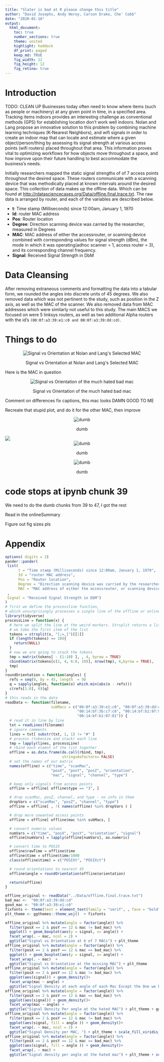 ```yaml
---
title: "Slater is bad at R please change this title"
author: "David Josephs, Andy Heroy, Carson Drake, Che' Cobb"
date: "2020-01-18"
output: 
  html_document:
    toc: true
    number_sections: true
    theme: united
    highlight: haddock
    df_print: paged
    keep_md: TRUE
    fig_width: 12
    fig_height: 12
    fig_retina: true
---
```






# Introduction

TODO: CLEAN UP
Businesses today often need to know where items (such as people or machinery) at any given point in time, in a specified area.  Tracking items indoors provides an interesting challenge as conventional methods (GPS) for establishing location don’t work well indoors.  Nolan and Lang propose an innovative solution to this problem by combining machine learning techniques (K-Nearest Neighbors), and wifi signals in order to create an indoor map that can locate and estimate where a given object/person/thing by assessing its signal strength at various access points (wifi routers) placed throughout that area.  This information proves vital to optimizing workflows for how objects move throughout a space, and how improve upon their future handling to best accommodate the business’s needs.

Initially researchers mapped the static signal strengths of of 7 access points throughout the desired space.  These routers communicate with a scanning device that was methodically placed at known intervals around the desired space.  This collection of data makes up the offline data.  Which can be found at http://rdatasciencecases.org/Data/offline.final.trace.txt.  The raw data is arranged by router, and each of the variables are described below. 


  * **t**: Time stamp (Milliseconds) since 12:00am, January 1, 1970
  * **Id**: router MAC address
  * **Pos**: Router location
  * **Degree**: Direction scanning device was carried by the researcher, measured in Degrees
  * **MAC**: MAC address of either the accessrouter, or scanning device combined with corresponding values for signal strength (dBm), the mode in which it was operating(adhoc scanner = 1, access router = 3), and its corresponding channel frequency.
  * **Signal**: Received Signal Strength in DbM

<!-- end of list -->

# Data Cleansing
After removing extraneous comments and formatting the data into a tabular form, we rounded the angles into discrete units of 45 degrees. We also removed data which was not pertinent to the study, such as position in the Z axis, as well as the MAC of the scanner. We also removed data from MAC addresses which were similarly not useful to this study. The main MACS we focused on were 5 linksys routers, as well as two additional Alpha routers with the id’s `(00:0f:a3:39:e1:c0 and 00:0f:a3:39:dd:cd)`. 










# Things to do



<div class="figure" style="text-align: center">
<img src="d_draft0_files/figure-html/firstplot-1.svg" alt="Signal vs Orientation at Nolan and Lang's Selected MAC"  />
<p class="caption">Signal vs Orientation at Nolan and Lang's Selected MAC</p>
</div>

Here is the MAC in question

<div class="figure" style="text-align: center">
<img src="d_draft0_files/figure-html/secondplot-1.svg" alt="Signal vs Orientation of the much hated bad mac"  />
<p class="caption">Signal vs Orientation of the much hated bad mac</p>
</div>

Comment on differences fix captions, this mac looks DAMN GOOD TO ME


Recreate that stupid plot, and do it for the other MAC, then improve


<div class="figure" style="text-align: center">
<img src="d_draft0_files/figure-html/dens0-1.svg" alt="dumb"  />
<p class="caption">dumb</p>
</div>


<img src="d_draft0_files/figure-html/hated00-1.svg" style="display: block; margin: auto;" />

<div class="figure" style="text-align: center">
<img src="d_draft0_files/figure-html/dens1-1.svg" alt="dumb"  />
<p class="caption">dumb</p>
</div>

<div class="figure" style="text-align: center">
<img src="d_draft0_files/figure-html/hated01-1.svg" alt="dumb"  />
<p class="caption">dumb</p>
</div>


# code stops at ipynb chunk 39

We need to do the dumb chunks from 39 to 47, I got the rest

Read in the onlineSummary 

Figure out fig sizes pls

# Appendix




```r
options( digits = 2)
pander::pander(
 list(
      t = "Time stamp (Milliseconds) since 12:00am, January 1, 1970",
      Id = "router MAC address",
      Pos = "Router location",
      Degree = "Direction scanning device was carried by the researcher, measured in Degrees",
      MAC = "MAC address of either the accessrouter, or scanning device combined with corresponding values for signal strength (dBm), the mode in which it was operating(adhoc scanner = 1, access router = 3), and its corresponding channel frequency."
 ,
 Signal = "Received Signal Strength in DbM")
)
# first we define the processline function, 
# which unsurprisingly processes a single line of the offline or online.txt
library(tidyverse)
processLine = function(x) {
  # here we split the line at the weird markers. Strsplit returns a list
  # we take the first item of the list
  tokens = strsplit(x, "[;=,]")[[1]]
  if (length(tokens) == 10){
    return(NULL)
  }
  # now we are going to stack the tokens
  tmp = matrix(tokens[ - (1:10) ], , 4, byrow = TRUE)
  cbind(matrix(tokens[c(2, 4, 6:8, 10)], nrow(tmp), 6,byrow = TRUE),
  tmp)
}
roundOrientation = function(angles) {
  refs = seq(0, by = 45, length  = 9)
  q = sapply(angles, function(o) which.min(abs(o - refs)))
  c(refs[1:8], 0)[q]
}
# this reads in the data
readData <- function(filename, 
                     subMacs = c("00:0f:a3:39:e1:c0", "00:0f:a3:39:dd:cd", "00:14:bf:b1:97:8a",
                                 "00:14:bf:3b:c7:c6", "00:14:bf:b1:97:90", "00:14:bf:b1:97:8d",
                                 "00:14:bf:b1:97:81")) {
  # read it in line by line
  txt = readLines(filename)
  # ignore comments
  lines = txt[ substr(txt, 1, 1) != "#" ]
  # process (tokenize and stack) each line
  tmp = lapply(lines, processLine)
  # rbind each elemnt of the list together
  offline = as.data.frame(do.call(rbind, tmp), 
                          stringsAsFactors= FALSE) 
  # set the names of our matrix
  names(offline) = c("time", "scanMac", 
                     "posX", "posY", "posZ", "orientation", 
                     "mac", "signal", "channel", "type")

  # keep only signals from access points
  offline = offline[ offline$type == "3", ]

  # drop scanMac, posZ, channel, and type - no info in them
  dropVars = c("scanMac", "posZ", "channel", "type")
  offline = offline[ , !( names(offline) %in% dropVars ) ]

  # drop more unwanted access points
  offline = offline[ offline$mac %in% subMacs, ]

  # convert numeric values
  numVars = c("time", "posX", "posY", "orientation", "signal")
  offline[numVars] = lapply(offline[numVars], as.numeric)

  # convert time to POSIX
  offline$rawTime = offline$time
  offline$time = offline$time/1000
  class(offline$time) = c("POSIXt", "POSIXct")

  # round orientations to nearest 45
  offline$angle = roundOrientation(offline$orientation)

  return(offline)
}

offline_original <- readData("../Data/offline.final.trace.txt")
bad_mac <-  "00:0f:a3:39:dd:cd"
good_mac <- "00:0f:a3:39:e1:c0"
fixfonts <- theme(text = element_text(family = "serif", , face = "bold"))
plt_theme <- ggthemes::theme_wsj()  + fixfonts

offline_original %>% mutate(angle = factor(angle)) %>%
  filter(posX == 2 & posY == 12 & mac != bad_mac) %>%
  ggplot() + geom_boxplot(aes(y = signal, x= angle)) + 
  facet_wrap(. ~ mac, ncol = 2) +  
  ggtitle("Signal vs Orientation at 6 of 7 MACs") + plt_theme
offline_original %>% mutate(angle = factor(angle)) %>%
  filter(posX == 2 & posY == 12 & mac == bad_mac) %>%
  ggplot() + geom_boxplot(aes(y = signal, x= angle)) + 
  facet_wrap(. ~ mac)  + 
  ggtitle("Signal vs Orientation at the missing MAC") + plt_theme
offline_original %>% mutate(angle = factor(angle)) %>%
  filter(posX == 2 & posY == 12 & mac != bad_mac) %>%
  ggplot(aes(signal)) + geom_density()+
  facet_wrap(mac ~ angle) +  
  ggtitle("Signal Density at each angle of each Mac Except the One we hate") + plt_theme + ggthemes::scale_fill_hc()
offline_original %>% mutate(angle = factor(angle)) %>%
  filter(posX == 2 & posY == 12 & mac == bad_mac) %>%
  ggplot(aes(signal)) + geom_density()+
  facet_wrap(mac ~ angle) +  
  ggtitle("Signal Density Per angle at the hated MAC") + plt_theme + ggthemes::scale_fill_hc()
offline_original %>% mutate(angle = factor(angle)) %>%
  filter(posX == 2 & posY == 12 & mac != bad_mac) %>%
  ggplot(aes(signal, fill = angle )) + geom_density()+
  facet_wrap(. ~ mac, ncol = 2) +  
  ggtitle("Signal Density per MAC, ") + plt_theme + scale_fill_viridis_d()
offline_original %>% mutate(angle = factor(angle)) %>%
  filter(posX == 2 & posY == 12 & mac == bad_mac) %>%
  ggplot(aes(signal, fill = angle )) + geom_density()+
  facet_wrap(. ~ mac) +
  ggtitle("Signal density per angle at the hated mac") + plt_theme + scale_fill_viridis_d()
```

#
